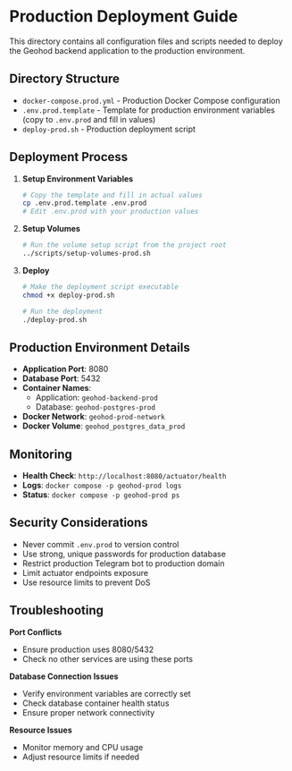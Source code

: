 # Production Deployment Guide

This directory contains all configuration files and scripts needed to deploy the Geohod backend application to the production environment.

## Directory Structure

- `docker-compose.prod.yml` - Production Docker Compose configuration
- `.env.prod.template` - Template for production environment variables (copy to `.env.prod` and fill in values)
- `deploy-prod.sh` - Production deployment script

## Deployment Process

1. **Setup Environment Variables**
   ```bash
   # Copy the template and fill in actual values
   cp .env.prod.template .env.prod
   # Edit .env.prod with your production values
   ```

2. **Setup Volumes**
   ```bash
   # Run the volume setup script from the project root
   ../scripts/setup-volumes-prod.sh
   ```

3. **Deploy**
   ```bash
   # Make the deployment script executable
   chmod +x deploy-prod.sh
   
   # Run the deployment
   ./deploy-prod.sh
   ```

## Production Environment Details

- **Application Port**: 8080
- **Database Port**: 5432
- **Container Names**: 
  - Application: `geohod-backend-prod`
  - Database: `geohod-postgres-prod`
- **Docker Network**: `geohod-prod-network`
- **Docker Volume**: `geohod_postgres_data_prod`

## Monitoring

- **Health Check**: `http://localhost:8080/actuator/health`
- **Logs**: `docker compose -p geohod-prod logs`
- **Status**: `docker compose -p geohod-prod ps`

## Security Considerations

- Never commit `.env.prod` to version control
- Use strong, unique passwords for production database
- Restrict production Telegram bot to production domain
- Limit actuator endpoints exposure
- Use resource limits to prevent DoS

## Troubleshooting

**Port Conflicts**
- Ensure production uses 8080/5432
- Check no other services are using these ports

**Database Connection Issues**
- Verify environment variables are correctly set
- Check database container health status
- Ensure proper network connectivity

**Resource Issues**
- Monitor memory and CPU usage
- Adjust resource limits if needed